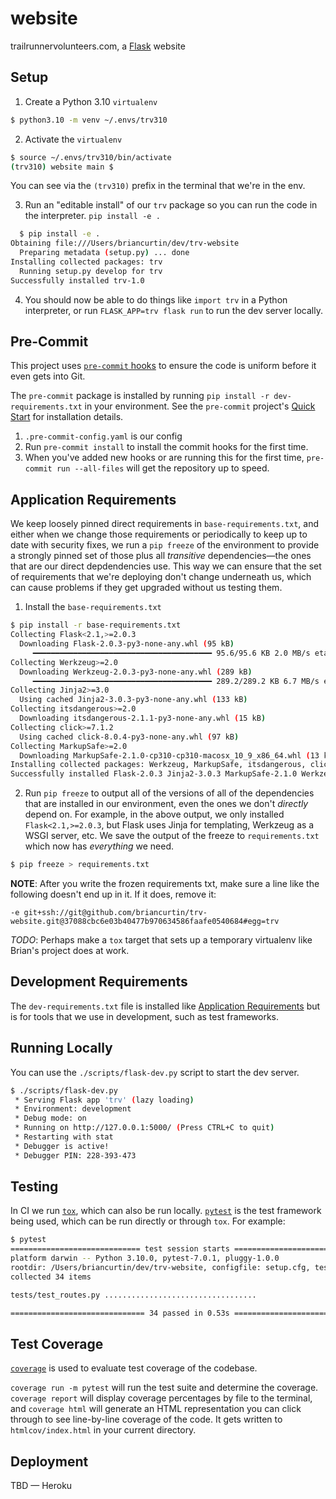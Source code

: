 # website
trailrunnervolunteers.com, a [Flask](https://pypi.org/project/Flask/) website

## Setup

1. Create a Python 3.10 `virtualenv`
```bash
$ python3.10 -m venv ~/.envs/trv310
```
2. Activate the `virtualenv`
  ```bash
  $ source ~/.envs/trv310/bin/activate
  (trv310) website main $
  ```

  You can see via the `(trv310)` prefix in the terminal that we're in the env.

3. Run an "editable install" of our `trv` package so you can run the code
in the interpreter. `pip install -e .`
  ```bash
    $ pip install -e .
  Obtaining file:///Users/briancurtin/dev/trv-website
    Preparing metadata (setup.py) ... done
  Installing collected packages: trv
    Running setup.py develop for trv
  Successfully installed trv-1.0
```
4. You should now be able to do things like `import trv` in a Python interpreter,
or run `FLASK_APP=trv flask run` to run the dev server locally.

## Pre-Commit

This project uses [`pre-commit` hooks](https://pre-commit.com/) to ensure the code
is uniform before it even gets into Git.

The `pre-commit` package is installed by running
`pip install -r dev-requirements.txt` in your environment. See the `pre-commit`
project's [Quick Start](https://pre-commit.com/#quick-start)
for installation details.

1. `.pre-commit-config.yaml` is our config
2. Run `pre-commit install` to install the commit hooks for the first time.
3. When you've added new hooks or are running this for the first time,
`pre-commit run --all-files` will get the repository up to speed.

## Application Requirements

We keep loosely pinned direct requirements in `base-requirements.txt`, and either
when we change those requirements or periodically to keep up to date with
security fixes, we run a `pip freeze` of the environment to provide a strongly
pinned set of those plus all _transitive_ dependencies—the ones that are our
direct depdendencies use. This way we can ensure that the set of requirements
that we're deploying don't change underneath us, which can cause problems
if they get upgraded without us testing them.

1. Install the `base-requirements.txt`
```bash
$ pip install -r base-requirements.txt
Collecting Flask<2.1,>=2.0.3
  Downloading Flask-2.0.3-py3-none-any.whl (95 kB)
     ━━━━━━━━━━━━━━━━━━━━━━━━━━━━━━━━━━━━━━━━ 95.6/95.6 KB 2.0 MB/s eta 0:00:00
Collecting Werkzeug>=2.0
  Downloading Werkzeug-2.0.3-py3-none-any.whl (289 kB)
     ━━━━━━━━━━━━━━━━━━━━━━━━━━━━━━━━━━━━━━━━ 289.2/289.2 KB 6.7 MB/s eta 0:00:00
Collecting Jinja2>=3.0
  Using cached Jinja2-3.0.3-py3-none-any.whl (133 kB)
Collecting itsdangerous>=2.0
  Downloading itsdangerous-2.1.1-py3-none-any.whl (15 kB)
Collecting click>=7.1.2
  Using cached click-8.0.4-py3-none-any.whl (97 kB)
Collecting MarkupSafe>=2.0
  Downloading MarkupSafe-2.1.0-cp310-cp310-macosx_10_9_x86_64.whl (13 kB)
Installing collected packages: Werkzeug, MarkupSafe, itsdangerous, click, Jinja2, Flask
Successfully installed Flask-2.0.3 Jinja2-3.0.3 MarkupSafe-2.1.0 Werkzeug-2.0.3 click-8.0.4 itsdangerous-2.1.1
```
2. Run `pip freeze` to output all of the versions of all of the dependencies that
are installed in our environment, even the ones we don't _directly_ depend on.
For example, in the above output, we only installed `Flask<2.1,>=2.0.3`,
but Flask uses Jinja for templating, Werkzeug as a WSGI server, etc. We save
the output of the freeze to `requirements.txt` which now has _everything_ we need.
```bash
$ pip freeze > requirements.txt
```

**NOTE**: After you write the frozen requirements txt, make sure a line like
the following doesn't end up in it. If it does, remove it:

`-e git+ssh://git@github.com/briancurtin/trv-website.git@37088cbc6e03b40477b970634586faafe0540684#egg=trv`

_TODO_: Perhaps make a `tox` target that sets up a temporary virtualenv like
Brian's project does at work.

## Development Requirements

The `dev-requirements.txt` file is installed like
[Application Requirements](#application-requirements) but is for tools that
we use in development, such as test frameworks.

## Running Locally

You can use the `./scripts/flask-dev.py` script to start the dev server.

```bash
$ ./scripts/flask-dev.py
 * Serving Flask app 'trv' (lazy loading)
 * Environment: development
 * Debug mode: on
 * Running on http://127.0.0.1:5000/ (Press CTRL+C to quit)
 * Restarting with stat
 * Debugger is active!
 * Debugger PIN: 228-393-473
```

## Testing

In CI we run [`tox`](https://tox.wiki/en/latest/), which can also be run locally.
[`pytest`](https://docs.pytest.org/en/latest/contents.html) is the test framework
being used, which can be run directly or through `tox`. For example:

```bash
$ pytest
============================= test session starts ==============================
platform darwin -- Python 3.10.0, pytest-7.0.1, pluggy-1.0.0
rootdir: /Users/briancurtin/dev/trv-website, configfile: setup.cfg, testpaths: tests
collected 34 items

tests/test_routes.py ..................................                  [100%]

============================== 34 passed in 0.53s ==============================

```

## Test Coverage

[`coverage`](https://coverage.readthedocs.io/en/latest/) is used to evaluate
test coverage of the codebase.

`coverage run -m pytest` will run the test suite and determine the coverage.
`coverage report` will display coverage percentages by file to the terminal,
and `coverage html` will generate an HTML representation you can click through
to see line-by-line coverage of the code. It gets written to `htmlcov/index.html`
in your current directory.

## Deployment

TBD — Heroku
